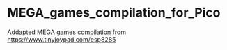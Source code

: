# MEGA_games_compilation_for_Pico
Addapted MEGA games compilation from https://www.tinyjoypad.com/esp8285
